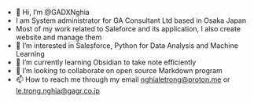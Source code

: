 - 👋 Hi, I’m @GADXNghia
- I am System administrator for GA Consultant Ltd based in Osaka Japan
- Most of my work related to Saleforce and its application, I also create website and manage them
- 👀 I’m interested in Salesforce, Python for Data Analysis and Machine Learning
- 🌱 I’m currently learning Obsidian to take note efficiently
- 💞️ I’m looking to collaborate on open source Markdown program
- 📫 How to reach me through my email nghialetrong@proton.me or le.trong.nghia@gagr.co.jp

<!---
GADXNghia/GADXNghia is a ✨ special ✨ repository because its `README.md` (this file) appears on your GitHub profile.
You can click the Preview link to take a look at your changes.
--->
